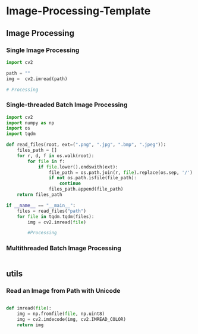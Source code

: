 # Image-Processing-Template

## Image Processing

### Single Image Processing

```python
import cv2

path = ""
img =  cv2.imread(path)

# Processing
```

### Single-threaded Batch Image Processing

```python
import cv2
import numpy as np
import os
import tqdm

def read_files(root, ext=(".png", ".jpg", ".bmp", ".jpeg")):
    files_path = []
    for r, d, f in os.walk(root):
        for file in f:
            if file.lower().endswith(ext):
                file_path = os.path.join(r, file).replace(os.sep, '/')
                if not os.path.isfile(file_path):
                    continue
                files_path.append(file_path)
    return files_path

if __name__ == "__main__":
    files = read_files("path")
    for file in tqdm.tqdm(files):
        img = cv2.imread(file)

        #Processing
```


### Multithreaded Batch Image Processing

```python

```


## utils

### Read an Image from Path with Unicode 
```python

def imread(file):
    img = np.fromfile(file, np.uint8)
    img = cv2.imdecode(img, cv2.IMREAD_COLOR)
    return img
```
